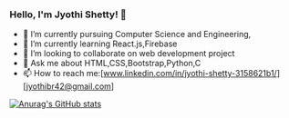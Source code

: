 ### Hello, I'm Jyothi Shetty! 👋

<!--
**JyothiShetty/jyothishetty** is a ✨ _special_ ✨ repository because its `README.md` (this file) appears on your GitHub profile.-->



- 🔭 I’m currently pursuing Computer Science and Engineering,
- 🌱 I’m currently learning React.js,Firebase
- 👯 I’m looking to collaborate on web development project
- 💬 Ask me about HTML,CSS,Bootstrap,Python,C
- 📫 How to reach me:[www.linkedin.com/in/jyothi-shetty-3158621b1/] [jyothibr42@gmail.com]

[![Anurag's GitHub stats](https://github-readme-stats.vercel.app/api?username=jyothishetty)](https://github.com/anuraghazra/github-readme-stats)
